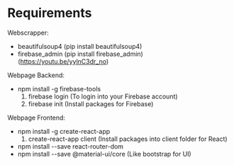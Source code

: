# Requirements
Webscrapper:
* beautifulsoup4 (pip install beautifulsoup4)
* firebase_admin (pip install firebase_admin) (https://youtu.be/yylnC3dr_no)

Webpage Backend:
* npm install -g firebase-tools
    1. firebase login (To login into your Firebase account)
    2. firebase init (Install packages for Firebase)

Webpage Frontend:
* npm install -g create-react-app
    1. create-react-app client (Install packages into client folder for React)
* npm install --save react-router-dom
* npm install --save @material-ui/core (Like bootstrap for UI)